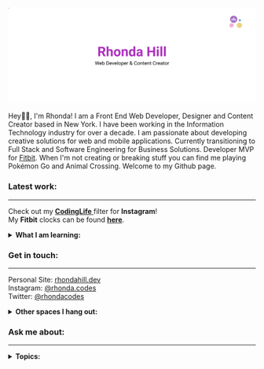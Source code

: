![Alt Text](https://github.com/rhondachill/rhondachill.github.io/blob/master/Portfolio/Content/rhbanneranim.svg)

Hey👋🏾, I'm Rhonda! I am a Front End Web Developer, Designer and Content Creator based in New York. I have been working in the Information Technology industry for over a decade. I am passionate about developing creative solutions for web and mobile applications. Currently transitioning to Full Stack and Software Engineering for Business Solutions. Developer MVP for <a href="https://github.com/fitbit/Fitbit">Fitbit</a>. When I'm not creating or breaking stuff you can find me playing Pokémon Go and Animal Crossing. Welcome to my Github page.

### Latest work:
---
Check out my <a href="https://www.instagram.com/ar/719812415530951/"> **CodingLife** </a>filter for **Instagram**!</br>
My **Fitbit** clocks can be found <a href="https://gallery.fitbit.com/developer/53dd2036-6cee-4f35-b94e-003c31d531a1"/> **here**</a>.</br>

<details>
<summary><strong>What I am learning:</strong></summary></br>
<ul>

![#ff0000](https://placehold.it/12/ff0000?text=+) Amazon Web Services </br>
![#ff7f00](https://placehold.it/12/ff7f00?text=+) Actions for Google Assistant</br>
![#ffff00](https://placehold.it/12/ffff00?text=+) Back-End Architecture (Databases and Web API)</br>
![#00ff00](https://placehold.it/12/00ff00?text=+) Building Microsoft 365 Solutions for Office and SharePoint </br>
![#0000ff](https://placehold.it/12/0000ff?text=+) Designing, Developing & Implementing Systems & Apps for Business Solutions</br>
![#4b0082](https://placehold.it/12/4b0082?text=+) .NET Framework</br>
![#9400d3](https://placehold.it/12/9400d3?text=+) React Native Development </br>
</ul>
</details>

### Get in touch:
---
Personal Site: <a href="https://www.rhondahill.dev/">rhondahill.dev</a></br>
Instagram: <a href="http://instagram.com/rhonda.codes">@rhonda.codes</a></br>
Twitter: <a href="http://twitter.com/rhondacodes">@rhondacodes</a>

<details>
<summary><strong>Other spaces I hang out:</strong></summary></br>
<ul>

![#b19cd9](https://placehold.it/12/b19cd9?text=+) <a href="https://dev.to/rhondachill">CodePen</a></br>
![#ffcocb](https://placehold.it/12/ffcocb?text=+) <a href="https://codepen.io/rhondachill">DEV</a></br>
![#d2691e](https://placehold.it/12/d2691e?text=+) <a href="https://google.dev/u/103869560649326515721?authuser=1">Google Developer Profile</a></br>

</ul>
</details>

### Ask me about:
---
<details>
<summary><strong>Topics:</strong></summary></br>
<ul>

![#654321](https://placehold.it/12/654321?text=+) Diversity and Inclusion in Tech **#BlackLivesMatter**</a></br>
![#000000](https://placehold.it/12/000000?text=+) Web Development</a></br>
![#737373](https://placehold.it/12/737373?text=+) Mobile Device Managaement (Android & iOS)</a></br>

</ul>
</details>


<!--
**rhondachill/rhondachill** is a ✨ _special_ ✨ repository because its `README.md` (this file) appears on your GitHub profile.

Here are some ideas to get you started:

- 🔭 I’m currently working on ...
- 🌱 I’m currently learning ...
- 👯 I’m looking to collaborate on ...
- 🤔 I’m looking for help with ...
- 💬 Ask me about ...
- 📫 How to reach me: ...
- 😄 Pronouns: ...
- ⚡ Fun fact: ...
-->
